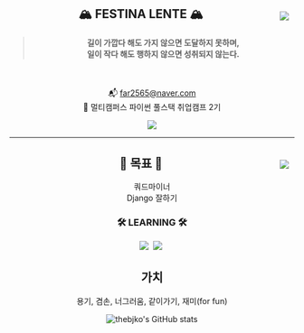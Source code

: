 <div align="center">

<img align="right" style="padding:10px" src="http://mazassumnida.wtf/api/v2/generate_badge?boj=thebjko"/>

## 🏔️ FESTINA LENTE 🏔️

> #### 길이 가깝다 해도 가지 않으면 도달하지 못하며, <br> 일이 작다 해도 행하지 않으면 성취되지 않는다.

<br>

📬 far2565@naver.com  
🚀 멀티캠퍼스 파이썬 풀스택 취업캠프 2기  

<a href="https://velog.io/@thebjko" target="_blank"><img src="https://img.shields.io/badge/Velog-20C997?style=flat-square&logo=Velog&logoColor=white"/></a>

</div>

---

<div align="center">

<img align="right" style="padding:10px" src="https://github-readme-stats.vercel.app/api/top-langs/?username=thebjko&layout=compact&hide=javascript,css,scss&theme=dracula&langs_count=8"/>

## 🎯 목표 🎯

쿼드마이너  
Django 잘하기

### 🛠 LEARNING 🛠

<p>
	<img src="https://img.shields.io/badge/Python-3766AB?style=flat-square&logo=Python&logoColor=white"/></a>&nbsp
	<img src="https://img.shields.io/badge/Django-092E20?style=flat-square&logo=Django&logoColor=white"/></a>&nbsp
</p>


## 가치
용기, 겸손, 너그러움, 같이가기, 재미(for fun)  

![thebjko's GitHub stats](https://github-readme-stats.vercel.app/api?username=thebjko&show_icons=true&theme=radical)

<div align="right" style="width:50%">

  


